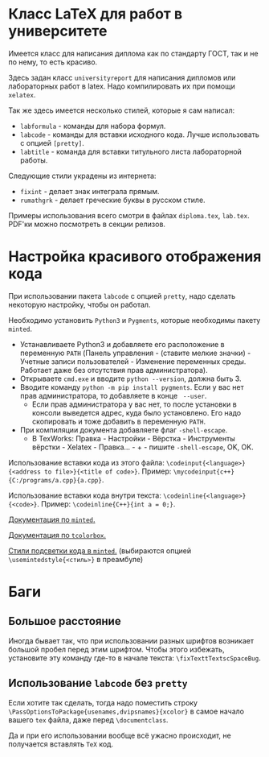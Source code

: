 # Класс LaTeX для работ в университете

Имеется класс для написания диплома как по стандарту ГОСТ, так и не по нему, то есть красиво.

Здесь задан класс `universityreport` для написания дипломов или лабораторных работ в latex. Надо компилировать их при помощи `xelatex`.

Так же здесь имеется несколько стилей, которые я сам написал:
* `labformula` - команды для набора формул.
* `labcode` - команды для вставки исходного кода. Лучше использовать с опцией `[pretty]`.
* `labtitle` - команда для вставки титульного листа лабораторной работы.

Следующие стили украдены из интернета:
* `fixint` - делает знак интеграла прямым.
* `rumathgrk` - делает греческие буквы в русском стиле.

Примеры использования всего смотри в файлах `diploma.tex`, `lab.tex`. PDF'ки можно посмотреть в секции релизов.

# Настройка красивого отображения кода

При использовании пакета `labcode` с опцией `pretty`, надо сделать некоторую настройку, чтобы он работал.

Необходимо установить `Python3` и `Pygments`, которые необходимы пакету `minted`.

* Устанавливаете Python3 и добавляете его расположение в переменную `PATH` (Панель управления - (ставите мелкие значки) - Учетные записи пользователей - Изменение переменных среды. Работает даже без отсутствия прав администратора).
* Открываете `cmd.exe` и вводите `python --version`, должна быть 3.
* Вводите команду `python -m pip install pygments`. Если у вас нет прав администратора, то добавляете в конце ` --user`. 
	* Если прав администратора у вас нет, то после установки в консоли выведется адрес, куда было установлено. Его надо скопировать и тоже добавить в переменную `PATH`.
* При компиляции документа добавляете флаг `-shell-escape`.
	* В TexWorks: Правка - Настройки - Вёрстка - Инструменты вёрстки - Xelatex - Правка... - + - пишите `-shell-escape`, OK, OK.

Использование вставки кода из этого файла: `\codeinput{<language>}{<address to file>}{<title of code>}`. Пример: `\mycodeinput{c++}{C:/programs/a.cpp}{a.cpp}`.

Использование вставки кода внутри текста: `\codeinline{<language>}{<code>}`. Пример: `\codeinline{C++}{int a = 0;}`.

[Документация по `minted`.](ftp://ftp.dante.de/tex-archive/macros/latex/contrib/minted/minted.pdf)

[Документация по `tcolorbox`.](https://mirror.hmc.edu/ctan/macros/latex/contrib/tcolorbox/tcolorbox.pdf)

[Стили подсветки кода в `minted`.](https://help.farbox.com/pygments.html) (выбираются опцией `\usemintedstyle{<стиль>}` в преамбуле)

# Баги

## Большое расстояние

Иногда бывает так, что при использовании разных шрифтов возникает большой пробел перед этим шрифтом. Чтобы этого избежать, установите эту команду где-то в начале текста: `\fixTexttTextscSpaceBug`.

## Использование `labcode` без `pretty`

Если хотите так сделать, тогда надо поместить строку `\PassOptionsToPackage{usenames,dvipsnames}{xcolor}` в самое начало вашего `tex` файла, даже перед `\documentclass`. 

Да и при его использовании вообще всё ужасно происходит, не получается вставлять `TeX` код.
